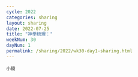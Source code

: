 ```yaml
---
cycle: 2022
categories: sharing
layout: sharing
date: 2022-07-25
title: "神學梳理："
weekNum: 30
dayNum: 1
permalink: /sharing/2022/wk30-day1-sharing.html
---
```


[](https://eccseattle.github.io/media/sharing/2022/wk030/2022-07-25-bin.m4a)

`小錢`
